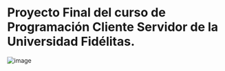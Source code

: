 # Proyecto Final del curso de Programación Cliente Servidor de la Universidad Fidélitas.

![image](https://user-images.githubusercontent.com/26367496/110212526-551fb180-7e61-11eb-92c1-c7a585276a37.png)
